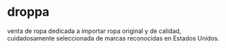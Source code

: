 # droppa
venta de ropa
dedicada a importar ropa original y de calidad, cuidadosamente seleccionada de marcas reconocidas en Estados Unidos.
